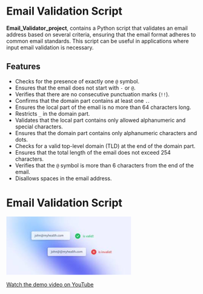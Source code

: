 # Email Validation Script

 **Email_Validator_project**, contains a Python script that validates an email address based on several criteria, ensuring that the email format adheres to common email standards. This script can be useful in applications where input email validation is necessary.

## Features

- Checks for the presence of exactly one `@` symbol.
- Ensures that the email does not start with `-` or `@`.
- Verifies that there are no consecutive punctuation marks (`!!`).
- Confirms that the domain part contains at least one `.`.
- Ensures the local part of the email is no more than 64 characters long.
- Restricts `_` in the domain part.
- Validates that the local part contains only allowed alphanumeric and special characters.
- Ensures that the domain part contains only alphanumeric characters and dots.
- Checks for a valid top-level domain (TLD) at the end of the domain part.
- Ensures that the total length of the email does not exceed 254 characters.
- Verifies that the `@` symbol is more than 6 characters from the end of the email.
- Disallows spaces in the email address.

# Email Validation Script

![Sample Image](https://github.com/RAKESH-564/Email_Validator_project/blob/main/sample_image.jpeg)




[Watch the demo video on YouTube](https://youtu.be/bn4BAkAxzlQ)



